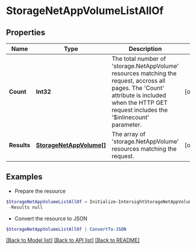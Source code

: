 # StorageNetAppVolumeListAllOf
## Properties

Name | Type | Description | Notes
------------ | ------------- | ------------- | -------------
**Count** | **Int32** | The total number of &#39;storage.NetAppVolume&#39; resources matching the request, accross all pages. The &#39;Count&#39; attribute is included when the HTTP GET request includes the &#39;$inlinecount&#39; parameter. | [optional] 
**Results** | [**StorageNetAppVolume[]**](StorageNetAppVolume.md) | The array of &#39;storage.NetAppVolume&#39; resources matching the request. | [optional] 

## Examples

- Prepare the resource
```powershell
$StorageNetAppVolumeListAllOf = Initialize-IntersightStorageNetAppVolumeListAllOf  -Count null `
 -Results null
```

- Convert the resource to JSON
```powershell
$StorageNetAppVolumeListAllOf | ConvertTo-JSON
```

[[Back to Model list]](../README.md#documentation-for-models) [[Back to API list]](../README.md#documentation-for-api-endpoints) [[Back to README]](../README.md)

